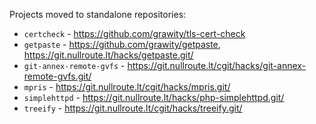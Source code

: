 Projects moved to standalone repositories:

  * `certcheck` - https://github.com/grawity/tls-cert-check
  * `getpaste` - https://github.com/grawity/getpaste, https://git.nullroute.lt/hacks/getpaste.git/
  * `git-annex-remote-gvfs` - https://git.nullroute.lt/cgit/hacks/git-annex-remote-gvfs.git/
  * `mpris` - https://git.nullroute.lt/cgit/hacks/mpris.git/
  * `simplehttpd` - https://git.nullroute.lt/hacks/php-simplehttpd.git/
  * `treeify` - https://git.nullroute.lt/cgit/hacks/treeify.git/

